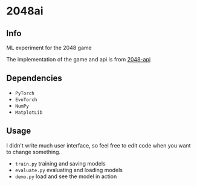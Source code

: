 # 2048ai

## Info

ML experiment for the 2048 game

The implementation of the game and api is from [2048-api](https://github.com/duducheng/2048-api)

## Dependencies

- `PyTorch`
- `EvoTorch`
- `NumPy`
- `MatplotLib`

## Usage

I didn't write much user interface, so feel free to edit code when you want to change something.  

- `train.py` training and saving models
- `evaluate.py` evaluating and loading models
- `demo.py` load and see the model in action

